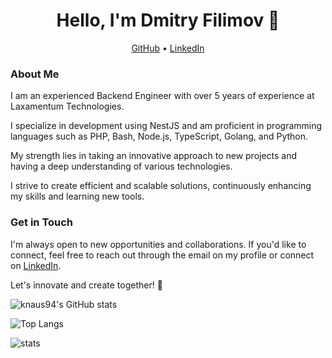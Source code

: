 <h1 align="center">Hello, I'm Dmitry Filimov 👋</h1>

<p align="center">
  <a href="https://github.com/knaus94">GitHub</a> •
  <a href="https://linkedin.com/in/dmitry-filimov-a46835324">LinkedIn</a>
</p>

### About Me

I am an experienced Backend Engineer with over 5 years of experience at Laxamentum Technologies. 

I specialize in development using NestJS and am proficient in programming languages such as PHP, Bash, Node.js, TypeScript, Golang, and Python.

My strength lies in taking an innovative approach to new projects and having a deep understanding of various technologies. 

I strive to create efficient and scalable solutions, continuously enhancing my skills and learning new tools.

### Get in Touch

I'm always open to new opportunities and collaborations. If you'd like to connect, feel free to reach out through the email on my profile or connect on [LinkedIn](https://linkedin.com/in/dmitry-filimov-a46835324).

Let's innovate and create together! 🚀

![knaus94's GitHub stats](https://github-readme-stats-wheat-gamma-88.vercel.app/api?username=knaus94&theme=dracula&show_icons=true)

![Top Langs](https://github-readme-stats-wheat-gamma-88.vercel.app/api/top-langs/?username=knaus94&exclude_repo=codingdojo&layout=compact&theme=dracula)

![stats](https://github-readme-stats-wheat-gamma-88.vercel.app/?user=knaus94&theme=dracula)
